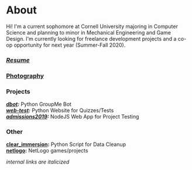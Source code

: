 # About
Hi! I'm a current sophomore at Cornell University majoring in Computer Science and planning to minor in Mechanical Engineering and Game Design. I'm currently looking for freelance development projects and a co-op opportunity for next year (Summer-Fall 2020).  

### *[Resume](resume.md)*

### [Photography](https://www.behance.net/benjaminshen)

### Projects
***[dbot](projects/dbot.md):*** Python GroupMe Bot   
***[web-test](projects/web-test.md):*** Python Website for Quizzes/Tests  
***[admissions2019](projects/admissions2019.md):*** NodeJS Web App for Project Testing 

### Other

**[clear_immersion](projects/clear_immersion.md):** Python Script for Data Cleanup  
**[netlogo](https://github.com/benjamin-shen/netlogo):** NetLogo games/projects  


*internal links are italicized*